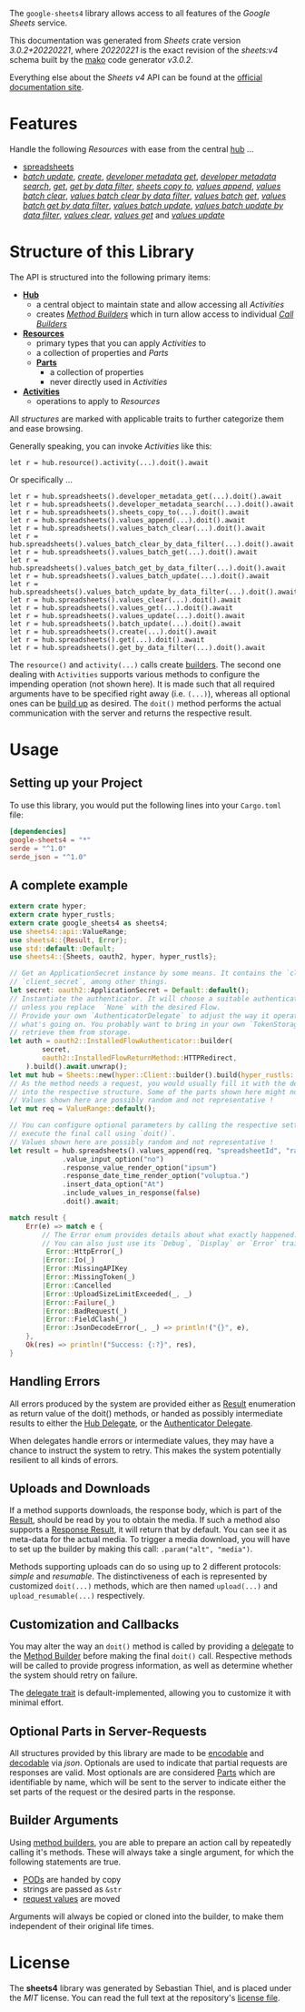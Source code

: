 <!---
DO NOT EDIT !
This file was generated automatically from 'src/mako/api/README.md.mako'
DO NOT EDIT !
-->
The `google-sheets4` library allows access to all features of the *Google Sheets* service.

This documentation was generated from *Sheets* crate version *3.0.2+20220221*, where *20220221* is the exact revision of the *sheets:v4* schema built by the [mako](http://www.makotemplates.org/) code generator *v3.0.2*.

Everything else about the *Sheets* *v4* API can be found at the
[official documentation site](https://developers.google.com/sheets/).
# Features

Handle the following *Resources* with ease from the central [hub](https://docs.rs/google-sheets4/3.0.2+20220221/google_sheets4/Sheets) ... 

* [spreadsheets](https://docs.rs/google-sheets4/3.0.2+20220221/google_sheets4/api::Spreadsheet)
 * [*batch update*](https://docs.rs/google-sheets4/3.0.2+20220221/google_sheets4/api::SpreadsheetBatchUpdateCall), [*create*](https://docs.rs/google-sheets4/3.0.2+20220221/google_sheets4/api::SpreadsheetCreateCall), [*developer metadata get*](https://docs.rs/google-sheets4/3.0.2+20220221/google_sheets4/api::SpreadsheetDeveloperMetadataGetCall), [*developer metadata search*](https://docs.rs/google-sheets4/3.0.2+20220221/google_sheets4/api::SpreadsheetDeveloperMetadataSearchCall), [*get*](https://docs.rs/google-sheets4/3.0.2+20220221/google_sheets4/api::SpreadsheetGetCall), [*get by data filter*](https://docs.rs/google-sheets4/3.0.2+20220221/google_sheets4/api::SpreadsheetGetByDataFilterCall), [*sheets copy to*](https://docs.rs/google-sheets4/3.0.2+20220221/google_sheets4/api::SpreadsheetSheetCopyToCall), [*values append*](https://docs.rs/google-sheets4/3.0.2+20220221/google_sheets4/api::SpreadsheetValueAppendCall), [*values batch clear*](https://docs.rs/google-sheets4/3.0.2+20220221/google_sheets4/api::SpreadsheetValueBatchClearCall), [*values batch clear by data filter*](https://docs.rs/google-sheets4/3.0.2+20220221/google_sheets4/api::SpreadsheetValueBatchClearByDataFilterCall), [*values batch get*](https://docs.rs/google-sheets4/3.0.2+20220221/google_sheets4/api::SpreadsheetValueBatchGetCall), [*values batch get by data filter*](https://docs.rs/google-sheets4/3.0.2+20220221/google_sheets4/api::SpreadsheetValueBatchGetByDataFilterCall), [*values batch update*](https://docs.rs/google-sheets4/3.0.2+20220221/google_sheets4/api::SpreadsheetValueBatchUpdateCall), [*values batch update by data filter*](https://docs.rs/google-sheets4/3.0.2+20220221/google_sheets4/api::SpreadsheetValueBatchUpdateByDataFilterCall), [*values clear*](https://docs.rs/google-sheets4/3.0.2+20220221/google_sheets4/api::SpreadsheetValueClearCall), [*values get*](https://docs.rs/google-sheets4/3.0.2+20220221/google_sheets4/api::SpreadsheetValueGetCall) and [*values update*](https://docs.rs/google-sheets4/3.0.2+20220221/google_sheets4/api::SpreadsheetValueUpdateCall)




# Structure of this Library

The API is structured into the following primary items:

* **[Hub](https://docs.rs/google-sheets4/3.0.2+20220221/google_sheets4/Sheets)**
    * a central object to maintain state and allow accessing all *Activities*
    * creates [*Method Builders*](https://docs.rs/google-sheets4/3.0.2+20220221/google_sheets4/client::MethodsBuilder) which in turn
      allow access to individual [*Call Builders*](https://docs.rs/google-sheets4/3.0.2+20220221/google_sheets4/client::CallBuilder)
* **[Resources](https://docs.rs/google-sheets4/3.0.2+20220221/google_sheets4/client::Resource)**
    * primary types that you can apply *Activities* to
    * a collection of properties and *Parts*
    * **[Parts](https://docs.rs/google-sheets4/3.0.2+20220221/google_sheets4/client::Part)**
        * a collection of properties
        * never directly used in *Activities*
* **[Activities](https://docs.rs/google-sheets4/3.0.2+20220221/google_sheets4/client::CallBuilder)**
    * operations to apply to *Resources*

All *structures* are marked with applicable traits to further categorize them and ease browsing.

Generally speaking, you can invoke *Activities* like this:

```Rust,ignore
let r = hub.resource().activity(...).doit().await
```

Or specifically ...

```ignore
let r = hub.spreadsheets().developer_metadata_get(...).doit().await
let r = hub.spreadsheets().developer_metadata_search(...).doit().await
let r = hub.spreadsheets().sheets_copy_to(...).doit().await
let r = hub.spreadsheets().values_append(...).doit().await
let r = hub.spreadsheets().values_batch_clear(...).doit().await
let r = hub.spreadsheets().values_batch_clear_by_data_filter(...).doit().await
let r = hub.spreadsheets().values_batch_get(...).doit().await
let r = hub.spreadsheets().values_batch_get_by_data_filter(...).doit().await
let r = hub.spreadsheets().values_batch_update(...).doit().await
let r = hub.spreadsheets().values_batch_update_by_data_filter(...).doit().await
let r = hub.spreadsheets().values_clear(...).doit().await
let r = hub.spreadsheets().values_get(...).doit().await
let r = hub.spreadsheets().values_update(...).doit().await
let r = hub.spreadsheets().batch_update(...).doit().await
let r = hub.spreadsheets().create(...).doit().await
let r = hub.spreadsheets().get(...).doit().await
let r = hub.spreadsheets().get_by_data_filter(...).doit().await
```

The `resource()` and `activity(...)` calls create [builders][builder-pattern]. The second one dealing with `Activities` 
supports various methods to configure the impending operation (not shown here). It is made such that all required arguments have to be 
specified right away (i.e. `(...)`), whereas all optional ones can be [build up][builder-pattern] as desired.
The `doit()` method performs the actual communication with the server and returns the respective result.

# Usage

## Setting up your Project

To use this library, you would put the following lines into your `Cargo.toml` file:

```toml
[dependencies]
google-sheets4 = "*"
serde = "^1.0"
serde_json = "^1.0"
```

## A complete example

```Rust
extern crate hyper;
extern crate hyper_rustls;
extern crate google_sheets4 as sheets4;
use sheets4::api::ValueRange;
use sheets4::{Result, Error};
use std::default::Default;
use sheets4::{Sheets, oauth2, hyper, hyper_rustls};

// Get an ApplicationSecret instance by some means. It contains the `client_id` and 
// `client_secret`, among other things.
let secret: oauth2::ApplicationSecret = Default::default();
// Instantiate the authenticator. It will choose a suitable authentication flow for you, 
// unless you replace  `None` with the desired Flow.
// Provide your own `AuthenticatorDelegate` to adjust the way it operates and get feedback about 
// what's going on. You probably want to bring in your own `TokenStorage` to persist tokens and
// retrieve them from storage.
let auth = oauth2::InstalledFlowAuthenticator::builder(
        secret,
        oauth2::InstalledFlowReturnMethod::HTTPRedirect,
    ).build().await.unwrap();
let mut hub = Sheets::new(hyper::Client::builder().build(hyper_rustls::HttpsConnector::with_native_roots().https_or_http().enable_http1().enable_http2().build()), auth);
// As the method needs a request, you would usually fill it with the desired information
// into the respective structure. Some of the parts shown here might not be applicable !
// Values shown here are possibly random and not representative !
let mut req = ValueRange::default();

// You can configure optional parameters by calling the respective setters at will, and
// execute the final call using `doit()`.
// Values shown here are possibly random and not representative !
let result = hub.spreadsheets().values_append(req, "spreadsheetId", "range")
             .value_input_option("no")
             .response_value_render_option("ipsum")
             .response_date_time_render_option("voluptua.")
             .insert_data_option("At")
             .include_values_in_response(false)
             .doit().await;

match result {
    Err(e) => match e {
        // The Error enum provides details about what exactly happened.
        // You can also just use its `Debug`, `Display` or `Error` traits
         Error::HttpError(_)
        |Error::Io(_)
        |Error::MissingAPIKey
        |Error::MissingToken(_)
        |Error::Cancelled
        |Error::UploadSizeLimitExceeded(_, _)
        |Error::Failure(_)
        |Error::BadRequest(_)
        |Error::FieldClash(_)
        |Error::JsonDecodeError(_, _) => println!("{}", e),
    },
    Ok(res) => println!("Success: {:?}", res),
}

```
## Handling Errors

All errors produced by the system are provided either as [Result](https://docs.rs/google-sheets4/3.0.2+20220221/google_sheets4/client::Result) enumeration as return value of
the doit() methods, or handed as possibly intermediate results to either the 
[Hub Delegate](https://docs.rs/google-sheets4/3.0.2+20220221/google_sheets4/client::Delegate), or the [Authenticator Delegate](https://docs.rs/yup-oauth2/*/yup_oauth2/trait.AuthenticatorDelegate.html).

When delegates handle errors or intermediate values, they may have a chance to instruct the system to retry. This 
makes the system potentially resilient to all kinds of errors.

## Uploads and Downloads
If a method supports downloads, the response body, which is part of the [Result](https://docs.rs/google-sheets4/3.0.2+20220221/google_sheets4/client::Result), should be
read by you to obtain the media.
If such a method also supports a [Response Result](https://docs.rs/google-sheets4/3.0.2+20220221/google_sheets4/client::ResponseResult), it will return that by default.
You can see it as meta-data for the actual media. To trigger a media download, you will have to set up the builder by making
this call: `.param("alt", "media")`.

Methods supporting uploads can do so using up to 2 different protocols: 
*simple* and *resumable*. The distinctiveness of each is represented by customized 
`doit(...)` methods, which are then named `upload(...)` and `upload_resumable(...)` respectively.

## Customization and Callbacks

You may alter the way an `doit()` method is called by providing a [delegate](https://docs.rs/google-sheets4/3.0.2+20220221/google_sheets4/client::Delegate) to the 
[Method Builder](https://docs.rs/google-sheets4/3.0.2+20220221/google_sheets4/client::CallBuilder) before making the final `doit()` call. 
Respective methods will be called to provide progress information, as well as determine whether the system should 
retry on failure.

The [delegate trait](https://docs.rs/google-sheets4/3.0.2+20220221/google_sheets4/client::Delegate) is default-implemented, allowing you to customize it with minimal effort.

## Optional Parts in Server-Requests

All structures provided by this library are made to be [encodable](https://docs.rs/google-sheets4/3.0.2+20220221/google_sheets4/client::RequestValue) and 
[decodable](https://docs.rs/google-sheets4/3.0.2+20220221/google_sheets4/client::ResponseResult) via *json*. Optionals are used to indicate that partial requests are responses 
are valid.
Most optionals are are considered [Parts](https://docs.rs/google-sheets4/3.0.2+20220221/google_sheets4/client::Part) which are identifiable by name, which will be sent to 
the server to indicate either the set parts of the request or the desired parts in the response.

## Builder Arguments

Using [method builders](https://docs.rs/google-sheets4/3.0.2+20220221/google_sheets4/client::CallBuilder), you are able to prepare an action call by repeatedly calling it's methods.
These will always take a single argument, for which the following statements are true.

* [PODs][wiki-pod] are handed by copy
* strings are passed as `&str`
* [request values](https://docs.rs/google-sheets4/3.0.2+20220221/google_sheets4/client::RequestValue) are moved

Arguments will always be copied or cloned into the builder, to make them independent of their original life times.

[wiki-pod]: http://en.wikipedia.org/wiki/Plain_old_data_structure
[builder-pattern]: http://en.wikipedia.org/wiki/Builder_pattern
[google-go-api]: https://github.com/google/google-api-go-client

# License
The **sheets4** library was generated by Sebastian Thiel, and is placed 
under the *MIT* license.
You can read the full text at the repository's [license file][repo-license].

[repo-license]: https://github.com/Byron/google-apis-rsblob/main/LICENSE.md
